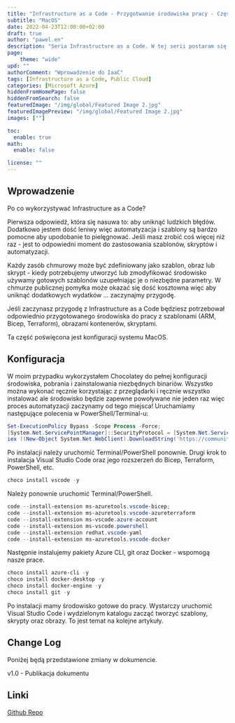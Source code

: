 ```yaml
---
title: "Infrastructure as a Code - Przygotwanie środowiska pracy - Część 2"
subtitle: "MacOS"
date: 2022-04-23T12:00:00+02:00
draft: true
author: "pawel.en"
description: "Seria Infrastructure as a Code. W tej serii postaram się przedstawić wszystkie aspekty pracy z IaaC od przygotowania środowiska do jego wykorzystania."
page:
    theme: "wide"
upd: ""
authorComment: "Wprowadzenie do IaaC"
tags: [Infrastructure as a Code, Public Cloud]
categories: [Microsoft Azure]
hiddenFromHomePage: false
hiddenFromSearch: false
featuredImage: "/img/global/Featured Image 2.jpg"
featuredImagePreview: "/img/global/Featured Image 2.jpg"
images: [""]

toc:
  enable: true
math:
  enable: false

license: ""
---
```


<!--more-->
## Wprowadzenie

Po co wykorzystywać Infrastructure as a Code? 

Pierwsza odpowiedź, która się nasuwa to: aby uniknąć ludzkich błędów. Dodatkowo jestem dość leniwy więc automatyzacja i szablony są bardzo pomocne aby upodobanie to pielęgnować.
Jeśli masz zrobić coś więcej niż raz - jest to odpowiedni moment do zastosowania szablonów, skryptów i automatyzacji. 

Każdy zasób chmurowy może być zdefiniowany jako szablon, obraz lub skrypt - kiedy potrzebujemy utworzyć lub zmodyfikować środowisko używamy gotowych szablonów uzupełniając je o niezbędne parametry. W chmurze publicznej pomyłka może okazać się dość kosztowna więc aby uniknąć dodatkowych wydatków ... zaczynajmy przygodę.

Jeśli zaczynasz przygodę z Infrastructure as a Code będziesz potrzebował odpowiednio przygotowanego środowiska do pracy z szablonami (ARM, Bicep, Terraform), obrazami kontenerów, skryptami.

Ta część poświęcona jest konfiguracji systemu MacOS.

## Konfiguracja

W moim przypadku wykorzystałem Chocolatey do pełnej konfiguracji środowiska, pobrania i zainstalowania niezbędnych binariów. Wszystko można wykonać ręcznie korzystając z przeglądarki i ręcznie wszystko instalować ale środowisko będzie zapewne powoływane nie jeden raz więc proces automatyzacji zaczynamy od tego miejsca! Uruchamiamy następujące polecenia w PowerShell/Terminal-u: 

``` Powershell
Set-ExecutionPolicy Bypass -Scope Process -Force; 
[System.Net.ServicePointManager]::SecurityProtocol = [System.Net.ServicePointManager]::SecurityProtocol -bor 3072; 
iex ((New-Object System.Net.WebClient).DownloadString('https://community.chocolatey.org/install.ps1')) 
```

Po instalacji należy uruchomić Terminal/PowerShell ponownie. Drugi krok to instalacja Visual Studio Code oraz jego rozszerzeń do Bicep, Terraform, PowerShell, etc.

``` Powershell
choco install vscode -y
```

Należy ponownie uruchomić Terminal/PowerShell.

``` Powershell
code --install-extension ms-azuretools.vscode-bicep; 
code --install-extension ms-azuretools.vscode-azureterraform 
code --install-extension ms-vscode.azure-account 
code --install-extension ms-vscode.powershell 
code --install-extension redhat.vscode-yaml
code --install-extension ms-azuretools.vscode-docker 
```

Następnie instalujemy pakiety Azure CLI, git oraz Docker - wspomogą nasze prace.

``` Powershell
choco install azure-cli -y
choco install docker-desktop -y
choco install docker-engine -y
choco install git -y
```

Po instalacji mamy środowisko gotowe do pracy. Wystarczy uruchomić Visual Studio Code i wydzielonym katalogu zacząć tworzyć szablony, skrypty oraz obrazy. To jest temat na kolejne artykuły.

## Change Log

Poniżej będą przedstawione zmiany w dokumencie.

v1.0 - Publikacja dokumentu


## Linki

[Github Repo](https://github.com/pchylak/inCloud.blog/blob/main/IaaC/WindowsEnvScript.md)